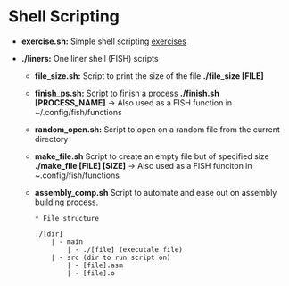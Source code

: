 # Shell Scripting

* **exercise.sh:** Simple shell scripting [exercises](https://medium.com/@sankad_19852/shell-scripting-exercises-5eb7220c2252)

* **./liners:** One liner shell (FISH) scripts
    * **file_size.sh:** Script to print the size of the file **./file_size [FILE]**

    * **finish_ps.sh:** Script to finish a process **./finish.sh [PROCESS_NAME]** -> Also used as a FISH function in ~/.config/fish/functions

    * **random_open.sh:** Script to open on a random file from the current directory

    * **make_file.sh** Script to create an empty file but of specified size **./make_file [FILE] [SIZE]** -> Also used as a FISH funciton in ~.config/fish/functions

    * **assembly_comp.sh** Script to automate and ease out on assembly building process.
        ```
        * File structure

        ./[dir]
            | - main
                | - ./[file] (executale file)
            | - src (dir to run script on)
                | - [file].asm
                | - [file].o
        ```
